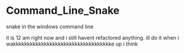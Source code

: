 # Command_Line_Snake
snake in the windows command line

it is 12 am right now and i still havent refactored anything. ill do it when i wakkkkkkkkkkkkkkkkkkkkkkkkkkkkkkkkkkke up i think
